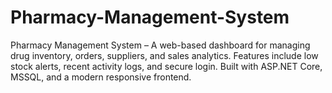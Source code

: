 # Pharmacy-Management-System
Pharmacy Management System – A web-based dashboard for managing drug inventory, orders, suppliers, and sales analytics. Features include low stock alerts, recent activity logs, and secure login. Built with ASP.NET Core, MSSQL, and a modern responsive frontend.
